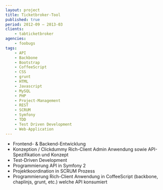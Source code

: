 ```yaml
---
layout: project
title: Ticketbroker-Tool
published: true
period: 2012-09 – 2013-03
clients:
    - tabticketbroker
agencies:
    - foobugs
tags:
    - API
    - Backbone
    - Bootstrap
    - CoffeeScript
    - CSS
    - grunt
    - HTML
    - Javascript
    - MySQL
    - PHP
    - Project-Management
    - REST
    - SCRUM
    - Symfony
    - TDD
    - Test Driven Development
    - Web-Application
---
```

- Frontend- & Backend-Entwicklung
- Konzeption / Clickdummy Rich-Client Admin Anwendung sowie API-Spezifikation und Konzept
- Test-Driven Development
- Programmierung API in Symfony 2
- Projektkoordination in SCRUM Prozess
- Programmierung Rich-Client Anwendung in CoffeeScript (backbone, chaplinjs, grunt, etc.) welche API konsumiert
